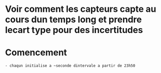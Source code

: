 # Voir comment les capteurs capte au cours dun temps long et prendre lecart type pour des incertitudes

# Comencement 
	- chaqun initialise a ~seconde dintervale a partir de 23h50